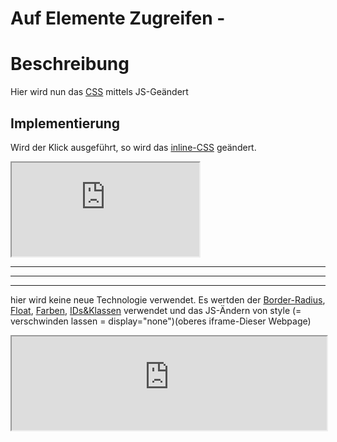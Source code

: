 <h1>Auf Elemente Zugreifen - </h1>

# Beschreibung

Hier wird nun das [CSS](./../CSS/01_CSS_Basics.md) mittels JS-Geändert

## Implementierung

Wird der Klick ausgeführt, so wird das [inline-CSS](./../CSS/01_CSS_Basics.md) geändert. 

<iframe src="https://determined-varahamihira-d7b5b4.netlify.app/03_JS/3.6+style+verändern"></iframe> <br>

<hr><hr><hr>

hier wird keine neue Technologie verwendet. Es wertden der [Border-Radius](./../CSS/07_MarginsPadding.md), [Float](./../CSS/05_Floating.md), [Farben](./../CSS/04_Farben.md), [IDs&Klassen](./../CSS/02_CSS_KlassenIds.md) verwendet und das JS-Ändern von style (= verschwinden lassen = display="none")(oberes iframe-Dieser Webpage)

<iframe src="https://determined-varahamihira-d7b5b4.netlify.app/03_JS/3.7+kreise+verschwinden+challenge" width="100%"></iframe> <br>


